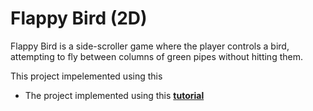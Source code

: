 # Flappy Bird (2D)

Flappy Bird is a side-scroller game where the player controls a bird, attempting to fly between columns of green pipes without hitting them.

This project impelemented using this
- The project implemented using this [**tutorial**](https://youtu.be/ihvBiJ1oC9U)
